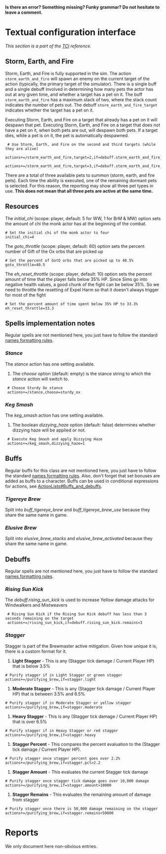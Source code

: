 **Is there an error? Something missing? Funky grammar? Do not hesitate to leave a comment.**



# Textual configuration interface
_This section is a part of the [TCI](TextualConfigurationInterface) reference._
## Storm, Earth, and Fire

Storm, Earth, and Fire is fully supported in the sim. The action `storm_earth_and_fire` will spawn an enemy on the current target of the action (typically, the primary target of the simulator). There is a single buff and a single debuff involved in determining how many pets the actor has out at any given time, and whether a target has a pet on it. The buff `storm_earth_and_fire` has a maximum stack of two, where the stack count indicates the number of pets out. The debuff `storm_earth_and_fire_target` indicates whether the target has a pet on it.

Executing Storm, Earth, and Fire on a target that already has a pet on it will despawn that pet. Executing Storm, Earth, and Fire on a target that does not have a pet on it, when both pets are out, will despawn both pets. If a target dies, while a pet is on it, the pet is automatically despawned.
```
 # Use Storm, Earth, and Fire on the second and third targets (while they are alive)
 actions+=/storm_earth_and_fire,target=2,if=debuff.storm_earth_and_fire_target.down
 actions+=/storm_earth_and_fire,target=3,if=debuff.storm_earth_and_fire_target.down
```

There are a total of three available pets to summon (storm, earth, and fire pets). Each time the ability is executed, one of the remaining dormant pets is selected. For this reason, the reporting may show all three pet types in use. **This does not mean that all three pets are active at the same time.**

## Resources

The _initial\_chi_ (scope: player, default: 5 for WW, 1 for BrM & MW) option sets the amount of chi the monk actor has at the beginning of the combat.
```
# Set the initial chi of the monk actor to four
initial_chi=4
```
The _goto\_throttle_ (scope: player, default: 60) option sets the percent number of Gift of the Ox orbs that are picked up
```
# Set the percent of GotO orbs that are picked up to 40.5%
goto_throttle=40.5
```
The _eh\_reset\_throttle_ (scope: player, default: 10) option sets the percent amount of time that the player falls below 35% HP. Since Sims go into negative health values, a good chunk of the fight can be below 35%. So we need to throttle the resetting of Expel Harm so that it doesn't always trigger for most of the fight
```
# Set the percent amount of time spent below 35% HP to 33.3%
eh_reset_throttle=33.3
```
## Spells implementation notes

Regular spells are not mentioned here, you just have to follow the standard [names formatting rules](TextualConfigurationInterface#Names_formatting).

### _Stance_
The _stance_ action has one setting available.
  1. The _choose_ option (default: empty) is the stance string to which the _stance_ action will switch to.
```
 # Choose Sturdy Ox stance
 actions+=/stance,choose=sturdy_ox
```

### _Keg Smash_
The _keg\_smash_ action has one setting available.
  1. The boolean _dizzying\_haze_ option (default: false) determines whether dizzying haze will be applied or not.
```
 # Execute Keg Smash and apply Dizzying Haze
 actions+=/keg_smash,dizzying_haze=1
```

## Buffs
Regular buffs for this class are not mentioned here, you just have to follow the standard [names formatting rules](TextualConfigurationInterface#Names_formatting.md). Also, don't forget that set bonuses are added as buffs to a character. Buffs can be used in conditional expressions for actions, see [ActionLists#Buffs\_and\_debuffs](ActionLists#Buffs_and_debuffs).

### _Tigereye Brew_
Split into _buff\_tigereye\_brew_ and _buff\_tigereye\_brew\_use_ because they share the same name in game.

### _Elusive Brew_
Split into _elusive\_brew\_stacks_ and _elusive\_brew\_activated_ because they share the same name in game.

## Debuffs
Regular spells are not mentioned here, you just have to follow the standard [names formatting rules](TextualConfigurationInterface#Names_formatting).

### _Rising Sun Kick_
The _debuff.rising\_sun\_kick_ is used to increase Yellow damage attacks for Windwalkers and Mistweavers
```
 # Rising Sun Kick if the Rising Sun Kick debuff has less than 3 seconds remaining on the target
 actions+=/rising_sun_kick,if=debuff.rising_sun_kick.remains<3
```

### _Stagger_
Stagger is part of the Brewmaster active mitigation. Given how unique it is, there is a custom format for it.

1. **Light Stagger** - This is any (Stagger tick damage / Current Player HP) that is below 3.5%

  ```
 # Purify stagger if in Light Stagger or green stagger
 actions+=/purifying_brew,if=stagger.light
  ```
1. **Moderate Stagger** - This is any (Stagger tick damage / Current Player HP) that is between 3.5% and 6.5%

  ```
 # Purify stagger if in Moderate Stagger or yellow stagger
 actions+=/purifying_brew,if=stagger.moderate
  ```
1. **Heavy Stagger** - This is any (Stagger tick damage / Current Player HP) that is over 6.5%

  ```
 # Purify stagger if in Heavy Stagger or red stagger
 actions+=/purifying_brew,if=stagger.heavy
  ```
1. **Stagger Percent** - This compares the percent evaluation to the (Stagger tick damage / Current Player HP).

  ```
 # Purify stagger once stagger percent goes over 2.2%
 actions+=/purifying_brew,if=stagger.pct>2.2
  ```
1. **Stagger Amount** - This evaluates the current Stagger tick damage

  ```
 # Purify stagger once stagger tick damage goes over 10,000 damage
 actions+=/purifying_brew,if=stagger.amount>10000
  ```
1. **Stagger Remains** - This evaluates the remaining amount of damage from stagger

  ```
 # Purify stagger once there is 50,000 damage remaining on the stagger
 actions+=/purifying_brew,if=stagger.remains<50000
  ```

# Reports
We only document here non-obvious entries.